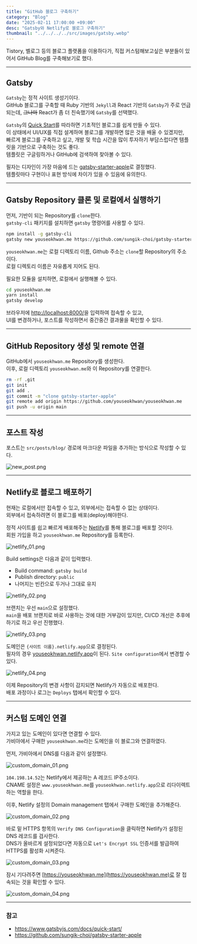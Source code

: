 ```yaml
---
title: "GitHub 블로그 구축하기"
category: "Blog"
date: "2025-02-11 17:00:00 +09:00"
desc: "Gatsby와 Netlify로 블로그 구축하기"
thumbnail: "../../../../src/images/gatsby.webp"
---
```


Tistory, 벨로그 등의 블로그 플랫폼을 이용하다가, 직접 커스텀해보고싶은 부분들이 있어서 GitHub Blog를 구축해보기로 했다.

---

## Gatsby

`Gatsby`는 정적 사이트 생성기이다.<br>
GitHub 블로그를 구축할 때 Ruby 기반의 `Jekyll`과 React 기반의 `Gatsby`가 주로 언급되는데,
~~그나마~~ React가 좀 더 친숙했기에 `Gatsby`를 선택했다.

`Gatsby`의 [Quick Start](https://www.gatsbyjs.com/docs/quick-start/)를 따라하면 기초적인 블로그를 쉽게 만들 수 있다.<br>
이 상태에서 UI/UX를 직접 설계하며 블로그를 개발하면 많은 것을 배울 수 있겠지만,<br>
빠르게 블로그를 구축하고 싶고, 개발 및 학습 시간을 많이 투자하기 부담스럽다면 템플릿을 기반으로 구축하는 것도 좋다.<br>
템플릿은 구글링하거나 GitHub에 검색하여 찾아볼 수 있다.

필자는 디자인이 가장 마음에 드는 [gatsby-starter-apple](https://github.com/sungik-choi/gatsby-starter-apple)로 결정했다.<br>
템플릿마다 구현이나 표현 방식에 차이가 있을 수 있음에 유의한다.

---

## Gatsby Repository 클론 및 로컬에서 실행하기

먼저, 기반이 되는 Repository를 `clone`한다.<br>
`gatsby-cli` 패키지를 설치하면 `gatsby` 명령어를 사용할 수 있다.

```bash
npm install -g gatsby-cli
gatsby new youseokhwan.me https://github.com/sungik-choi/gatsby-starter-apple
```

`youseokhwan.me`는 로컬 디렉토리 이름, Github 주소는 `clone`할 Repository의 주소이다.<br>
로컬 디렉토리 이름은 자유롭게 지어도 된다.<br>

필요한 모듈을 설치하면, 로컬에서 실행해볼 수 있다.

```bash
cd youseokhwan.me
yarn install
gatsby develop
```

브라우저에 [http://localhost:8000/](http://localhost:8000/)을 입력하여 접속할 수 있고,<br>
UI를 변경하거나, 포스트를 작성하면서 중간중간 결과물을 확인할 수 있다.

---

## GitHub Repository 생성 및 remote 연결

GitHub에서 `youseokhwan.me` Repository를 생성한다.<br>
이후, 로컬 디렉토리 `youseokhwan.me`와 이 Repository를 연결한다.

```bash
rm -rf .git
git init
git add .
git commit -m "clone gatsby-starter-apple"
git remote add origin https://github.com/youseokhwan/youseokhwan.me
git push -u origin main
```

---

## 포스트 작성

포스트는 `src/posts/blog/` 경로에 마크다운 파일을 추가하는 방식으로 작성할 수 있다.

![new_post.png](new_post.png)

---

## Netlify로 블로그 배포하기

현재는 로컬에서만 접속할 수 있고, 외부에서는 접속할 수 없는 상태이다.<br>
외부에서 접속하려면 이 블로그를 배포(deploy)해야한다.

정적 사이트를 쉽고 빠르게 배포해주는 [Netlify](https://www.netlify.com/)를 통해 블로그를 배포할 것이다.<br>
회원 가입을 하고 `youseokhwan.me` Repository를 등록한다.

![netlify_01.png](netlify_01.png)

Build settings은 다음과 같이 입력했다.

- Build command: `gatsby build`
- Publish directory: `public`
- 나머지는 빈칸으로 두거나 그대로 유지

![netlify_02.png](netlify_02.png)

브랜치는 우선 `main`으로 설정했다.<br>
`main`을 배포 브랜치로 바로 사용하는 것에 대한 거부감이 있지만, CI/CD 개선은 추후에 하기로 하고 우선 진행했다.

![netlify_03.png](netlify_03.png)

도메인은 `{사이트 이름}.netlify.app`으로 결정된다.<br>
필자의 경우 [youseokhwan.netlify.app](https://youseokhwan.netlify.app)이 된다.
`Site configuration`에서 변경할 수 있다.

![netlify_04.png](netlify_04.png)

이제 Repository의 변경 사항이 감지되면 Netlify가 자동으로 배포한다.<br>
배포 과정이나 로그는 `Deploys` 탭에서 확인할 수 있다.

---

## 커스텀 도메인 연결

가지고 있는 도메인이 있다면 연결할 수 있다.<br>
가비아에서 구매한 `youseokhwan.me`라는 도메인을 이 블로그와 연결하였다.

먼저, 가비아에서 DNS를 다음과 같이 설정했다.

![custom_domain_01.png](custom_domain_01.png)

`104.198.14.52`는 Netlify에서 제공하는 A 레코드 IP주소이다.<br>
CNAME 설정은 `www.youseokhwan.me`를 `youseokhwan.netlify.app`으로 리다이렉트하는 역할을 한다.

이후, Netlify 설정의 Domain management 탭에서 구매한 도메인을 추가해준다.

![custom_domain_02.png](custom_domain_02.png)

바로 밑 HTTPS 항목의 `Verify DNS Configuration`을 클릭하면 Netlify가 설정된 DNS 레코드를 검사한다.<br>
DNS가 올바르게 설정되었다면 자동으로 `Let's Encrypt SSL` 인증서를 발급하여 HTTPS를 활성화 시켜준다.

![custom_domain_03.png](custom_domain_03.png)

잠시 기다려주면 [https://youseokhwan.me](https://youseokhwan.me)로 잘 접속되는 것을 확인할 수 있다.

![custom_domain_04.png](custom_domain_04.png)

---

### 참고

- https://www.gatsbyjs.com/docs/quick-start/
- https://github.com/sungik-choi/gatsby-starter-apple
